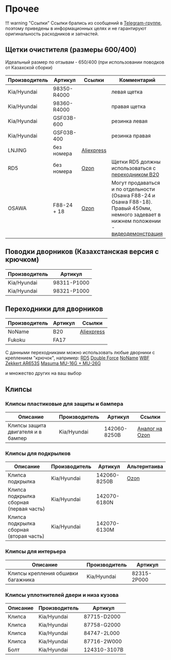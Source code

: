 # Прочее

!!! warning "Ссылки"
    Ссылки брались из сообщений в [Telegram-группе](https://t.me/Kia_Sportage_5_Turbo), поэтому приведены в информационных целях и не гарантируют оригинальность расходников и запчастей.

## Щетки очистителя (размеры 600/400)

Идеальный размер по отзывам -  650/400 (при использовании поводков от Казахской сборки)

| Производитель | Артикул | Ссылки | Комментарий|
|---|---|---| --- |
| Kia/Hyundai | 98350-R4000 | | левая щетка |
| Kia/Hyundai | 98360-R4000| | правая щетка |
| Kia/Hyundai | GSF03B-600 | | резинка левая | 
| Kia/Hyundai | GSF03B-400 | | резинка правая |
| LNJING | без номера | [Aliexpress](https://aliexpress.ru/item/1005009068323895.html) | |
|RD5| без номера |[Ozon](https://ozon.ru/t/h1orqeG)| Щетки RD5 должны использоваться с [переходником B20](./accessories.md#_8)|
| OSAWA | F88-24 + 18 | [Ozon](https://ozon.ru/t/A0m4jV6)| Могут продаваться и по отдельности (Osawa F88-24 и Osawa F88-18). Правый 450мм, немного задевает в нижнем положении - [видеодемонстрация](https://t.me/Kia_Sportage_5_Turbo/36159/117977?single) |

## Поводки дворников (Казахстанская версия с крючком)

| Производитель | Артикул |
|---|---|
| Kia/Hyundai | 98311-P1000 |
| Kia/Hyundai | 98321-P1000 |

## Переходники для дворников
| Производитель | Артикул   | Ссылки |
|---|---|---|
| NoName | B20  | [Aliexpress](https://aliexpress.ru/item/1005006533195225.html) |
| Fukoku |FA17 | |

С данными переходниками можно использовать любые дворники с креплением "крючок", например:
[RD5](https://ozon.ru/t/hwS3LqL)
[Double Force](https://ozon.ru/t/Ev21jRa)
[NoName](https://ozon.ru/t/7oZdUWT)
[WBF](https://ozon.ru/t/fcTohAP)
[Zekkert AR653S](https://ozon.ru/t/L4wOfh6)
[Masuma MU-16G + MU-26G](https://ozon.ru/t/Bx5Mo3u)

и множество других на ваш выбор


## Клипсы
### Клипсы пластиковые для защиты и бампера

| Описание | Производитель | Артикул | Ссылки |
|---|---|---|---|
| Клипсы защита двигателя и в бампер|  Kia/Hyundai | 142060-8250B | [Аналог на Ozon](https://ozon.ru/t/quj5Z21) |

### Клипсы для подкрылков

| Описание | Производитель | Артикул | Альтернтаива |
|---|---|---| --- |
| Клипса подкрылка | Kia/Hyundai | 142060-8250B | [Ozon](https://ozon.ru/t/quj5Z21) |
| Клипса подкрылка сборная (первая часть) | Kia/Hyundai | 142070-6180N ||
| Клипса подкрылка сборная (вторая часть) | Kia/Hyundai | 142070-6130M ||


### Клипсы для интерьера
| Описание | Производитель | Артикул |
|---|---|---| 
| Клипсы крепления обшивки багажника | Kia/Hyundai | 82315-2P000 |

### Клипсы уплотнителей двери и низа кузова

| Описание | Производитель | Артикул |
|---|---|---| 
| Клипса | Kia/Hyundai | 87715-D2000 |
| Клипса | Kia/Hyundai | 87758-G2000 |
| Клипса | Kia/Hyundai | 84747-2L000 |
| Клипса | Kia/Hyundai | 87716-2W000 |
| Болт | Kia/Hyundai | 124310-3107B |
